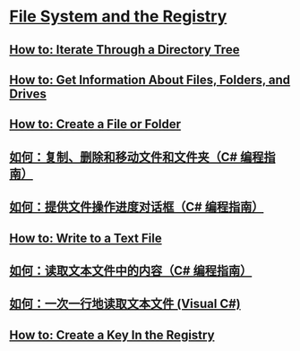 # [File System and the Registry](TocOutOfQuery)
## [How to: Iterate Through a Directory Tree](TocOutOfQuery)
## [How to: Get Information About Files, Folders, and Drives](TocOutOfQuery)
## [How to: Create a File or Folder](TocOutOfQuery)
## [如何：复制、删除和移动文件和文件夹（C# 编程指南）](how-to-copy-delete-and-move-files-and-folders.md)
## [如何：提供文件操作进度对话框（C# 编程指南）](how-to-provide-a-progress-dialog-box-for-file-operations.md)
## [How to: Write to a Text File](TocOutOfQuery)
## [如何：读取文本文件中的内容（C# 编程指南）](how-to-read-from-a-text-file.md)
## [如何：一次一行地读取文本文件 (Visual C#)](how-to-read-a-text-file-one-line-at-a-time.md)
## [How to: Create a Key In the Registry](TocOutOfQuery)

